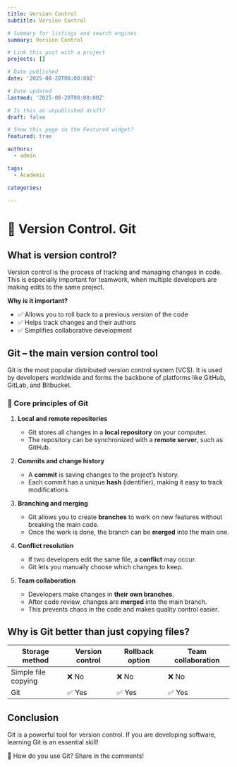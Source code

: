 ```yaml
---
title: Version Control
subtitle: Version Control

# Summary for listings and search engines
summary: Version Control

# Link this post with a project
projects: []

# Date published
date: '2025-08-20T00:00:00Z'

# Date updated
lastmod: '2025-08-20T00:00:00Z'

# Is this an unpublished draft?
draft: false

# Show this page in the Featured widget?
featured: true

authors:
  - admin

tags:
  - Academic

categories:
  
---
```


# 🔄 Version Control. Git  

## What is version control?  

Version control is the process of tracking and managing changes in code. This is especially important for teamwork, when multiple developers are making edits to the same project.  

**Why is it important?**  
- ✅ Allows you to roll back to a previous version of the code  
- ✅ Helps track changes and their authors  
- ✅ Simplifies collaborative development  

## Git – the main version control tool  

Git is the most popular distributed version control system (VCS). It is used by developers worldwide and forms the backbone of platforms like GitHub, GitLab, and Bitbucket.  

### 🔹 Core principles of Git  

1. **Local and remote repositories**  
   - Git stores all changes in a **local repository** on your computer.  
   - The repository can be synchronized with a **remote server**, such as GitHub.  

2. **Commits and change history**  
   - A **commit** is saving changes to the project’s history.  
   - Each commit has a unique **hash** (identifier), making it easy to track modifications.  

3. **Branching and merging**  
   - Git allows you to create **branches** to work on new features without breaking the main code.  
   - Once the work is done, the branch can be **merged** into the main one.  

4. **Conflict resolution**  
   - If two developers edit the same file, a **conflict** may occur.  
   - Git lets you manually choose which changes to keep.  

5. **Team collaboration**  
   - Developers make changes in **their own branches**.  
   - After code review, changes are **merged** into the main branch.  
   - This prevents chaos in the code and makes quality control easier.  

## Why is Git better than just copying files?  

| Storage method             | Version control | Rollback option | Team collaboration |  
|-----------------------------|----------------|-----------------|-------------------|  
| Simple file copying         | ❌ No           | ❌ No           | ❌ No              |  
| Git                         | ✅ Yes          | ✅ Yes          | ✅ Yes             |  

## Conclusion  

Git is a powerful tool for version control. If you are developing software, learning Git is an essential skill!  

🚀 How do you use Git? Share in the comments!  

